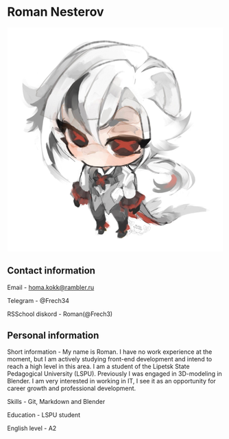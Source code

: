 # Roman Nesterov

![image](../Photo.jpg)

## Contact information
Email - homa.kokk@rambler.ru

Telegram - @Frech34

RSSchool diskord - Roman(@Frech3)

## Personal information
Short information - My name is Roman. I have no work experience at the moment, but I am actively studying front-end development and intend to reach a high level in this area. I am a student of the Lipetsk State Pedagogical University (LSPU). Previously I was engaged in 3D-modeling in Blender. I am very interested in working in IT, I see it as an opportunity for career growth and professional development. 

Skills - Git, Markdown and Blender

Education - LSPU student

English level - A2